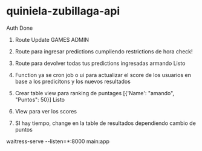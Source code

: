 # quiniela-zubillaga-api


Auth Done

1. Route Update GAMES ADMIN 

2. Route para ingresar predictions cumpliendo restrictions de hora check!

3. Route para devolver todas tus predictions ingresadas armando Listo

4. Function ya se cron job o ui para actualizar el score de los usuarios en base a los predicitons y los nuevos resultados

5. Crear table view para ranking de puntages [{'Name': "amando", "Puntos": 50}] Listo

6. View para ver los scores 

7. SI hay tiempo, change en la table de resultados dependiendo cambio de puntos


waitress-serve --listen=*:8000 main:app
